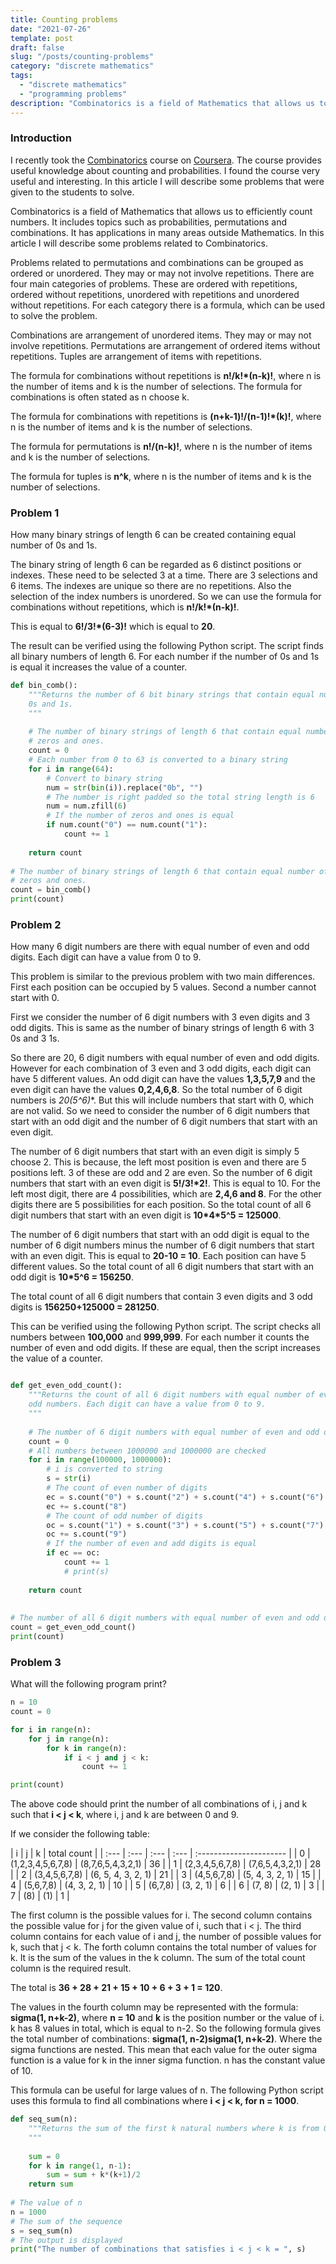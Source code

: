 ```yaml
---
title: Counting problems
date: "2021-07-26"
template: post
draft: false
slug: "/posts/counting-problems"
category: "discrete mathematics"
tags:
  - "discrete mathematics"
  - "programming problems" 
description: "Combinatorics is a field of Mathematics that allows us to efficiently count numbers. It includes topics such as probabilities, permutations and combinations. It has applications in many areas outside Mathematics. In this article I will describe some problems related to Combinatorics."
---
```


### Introduction

I recently took the [Combinatorics](https://www.coursera.org/learn/combinatorics) course on [Coursera](https://www.coursera.org/). The course provides useful knowledge about counting and probabilities. I found the course very useful and interesting. In this article I will describe some problems that were given to the students to solve.

Combinatorics is a field of Mathematics that allows us to efficiently count numbers. It includes topics such as probabilities, permutations and combinations. It has applications in many areas outside Mathematics. In this article I will describe some problems related to Combinatorics.

Problems related to permutations and combinations can be grouped as ordered or unordered. They may or may not involve repetitions. There are four main categories of problems. These are ordered with repetitions, ordered without repetitions, unordered with repetitions and unordered without repetitions. For each category there is a formula, which can be used to solve the problem.

Combinations are arrangement of unordered items. They may or may not involve repetitions. Permutations are arrangement of ordered items without repetitions. Tuples are arrangement of items with repetitions.

The formula for combinations without repetitions is **n!/k!*(n-k)!**, where n is the number of items and k is the number of selections. The formula for combinations is often stated as n choose k.

The formula for combinations with repetitions is **(n+k-1)!/(n-1)!*(k)!**, where n is the number of items and k is the number of selections.

The formula for permutations is **n!/(n-k)!**, where n is the number of items and k is the number of selections.

The formula for tuples is **n^k**, where n is the number of items and k is the number of selections.

### Problem 1

How many binary strings of length 6 can be created containing equal number of 0s and 1s.

The binary string of length 6 can be regarded as 6 distinct positions or indexes. These need to be selected 3 at a time. There are 3 selections and 6 items. The indexes are unique so there are no repetitions. Also the selection of the index numbers is unordered. So we can use the formula for combinations without repetitions, which is **n!/k!*(n-k)!**.

This is equal to **6!/3!*(6-3)!** which is equal to **20**.

The result can be verified using the following Python script. The script finds all binary numbers of length 6. For each number if the number of 0s and 1s is equal it increases the value of a counter.

```python
def bin_comb():
    """Returns the number of 6 bit binary strings that contain equal number of 
    0s and 1s.
    """
    
    # The number of binary strings of length 6 that contain equal number of
    # zeros and ones.
    count = 0
    # Each number from 0 to 63 is converted to a binary string
    for i in range(64):
        # Convert to binary string
        num = str(bin(i)).replace("0b", "")
        # The number is right padded so the total string length is 6
        num = num.zfill(6)
        # If the number of zeros and ones is equal
        if num.count("0") == num.count("1"):
            count += 1
            
    return count            
        
# The number of binary strings of length 6 that contain equal number of
# zeros and ones.        
count = bin_comb()        
print(count)
```

### Problem 2

How many 6 digit numbers are there with equal number of even and odd digits. Each digit can have a value from 0 to 9.

This problem is similar to the previous problem with two main differences. First each position can be occupied by 5 values. Second a number cannot start with 0.

First we consider the number of 6 digit numbers with 3 even digits and 3 odd digits. This is same as the number of binary strings of length 6 with 3 0s and 3 1s.

So there are 20, 6 digit numbers with equal number of even and odd digits. However for each combination of 3 even and 3 odd digits, each digit can have 5 different values. An odd digit can have the values **1,3,5,7,9** and the even digit can have the values **0,2,4,6,8**. So the total number of 6 digit numbers is **20*(5^6)**. But this will include numbers that start with 0, which are not valid. So we need to consider the number of 6 digit numbers that start with an odd digit and the number of 6 digit numbers that start with an even digit.

The number of 6 digit numbers that start with an even digit is simply 5 choose 2. This is because, the left most position is even and there are 5 positions left. 3 of these are odd and 2 are even. So the number of 6 digit numbers that start with an even digit is **5!/3!\*2!**. This is equal to 10. For the left most digit, there are 4 possibilities, which are **2,4,6 and 8**. For the other digits there are 5 possibilities for each position. So the total count of all 6 digit numbers that start with an even digit is **10\*4\*5^5 = 125000**.

The number of 6 digit numbers that start with an odd digit is equal to the number of 6 digit numbers minus the number of 6 digit numbers that start with an even digit. This is equal to **20-10 = 10**. Each position can have 5 different values. So the total count of all 6 digit numbers that start with an odd digit is **10*5^6 = 156250**.

The total count of all 6 digit numbers that contain 3 even digits and 3 odd digits is **156250+125000 = 281250**.

This can be verified using the following Python script. The script checks all numbers between **100,000** and **999,999**. For each number it counts the number of even and odd digits. If these are equal, then the script increases the value of a counter.

```python

def get_even_odd_count():
    """Returns the count of all 6 digit numbers with equal number of even and
    odd numbers. Each digit can have a value from 0 to 9.
    """
    
    # The number of 6 digit numbers with equal number of even and odd digits
    count = 0
    # All numbers between 1000000 and 1000000 are checked
    for i in range(100000, 1000000):
        # i is converted to string
        s = str(i)
        # The count of even number of digits
        ec = s.count("0") + s.count("2") + s.count("4") + s.count("6")
        ec += s.count("8")
        # The count of odd number of digits
        oc = s.count("1") + s.count("3") + s.count("5") + s.count("7")
        oc += s.count("9")  
        # If the number of even and add digits is equal
        if ec == oc:
            count += 1
            # print(s)
            
    return count
        
        
# The number of all 6 digit numbers with equal number of even and odd digits
count = get_even_odd_count()
print(count)    
```

### Problem 3

What will the following program print?

```python
n = 10
count = 0

for i in range(n):
    for j in range(n):
        for k in range(n):
            if i < j and j < k:
                count += 1

print(count)
```

The above code should print the number of all combinations of i, j and k such that **i < j < k**, where i, j and k are between 0 and 9.

If we consider the following table:

| i | j | k | total count |
| :--- | :--- | :--- | :--- | :---------------------- |
| 0 | (1,2,3,4,5,6,7,8) | (8,7,6,5,4,3,2,1) | 36 |
| 1 | (2,3,4,5,6,7,8) | (7,6,5,4,3,2,1) | 28 |
| 2 | (3,4,5,6,7,8) | (6, 5, 4, 3, 2, 1) | 21 |
| 3 | (4,5,6,7,8) | (5, 4, 3, 2, 1) | 15 |
| 4 | (5,6,7,8) | (4, 3, 2, 1) | 10 |
| 5 | (6,7,8) | (3, 2, 1) | 6 |
| 6 | (7, 8) | (2, 1) | 3 |
| 7 | (8) | (1) | 1 |

The first column is the possible values for i. The second column contains the possible value for j for the given value of i, such that i < j. The third column contains for each value of i and j, the number of possible values for k, such that j < k. The forth column contains the total number of values for k. It is the sum of the values in the k column. The sum of the total count column is the required result.

The total is **36 + 28 + 21 + 15 + 10 + 6 + 3 + 1 = 120**.

The values in the fourth column may be represented with the formula: **sigma(1, n+k-2)**, where **n = 10** and **k** is the position number or the value of i. k has 8 values in total, which is equal to n-2. So the following formula gives the total number of combinations: **sigma(1, n-2)sigma(1, n+k-2)**. Where the sigma functions are nested. This mean that each value for the outer sigma function is a value for k in the inner sigma function. n has the constant value of 10.

This formula can be useful for large values of n. The following Python script uses this formula to find all combinations where **i < j < k, for n = 1000**.

```python
def seq_sum(n):
    """Returns the sum of the first k natural numbers where k is from 0 to n-2.
    """
    
    sum = 0
    for k in range(1, n-1):
        sum = sum + k*(k+1)/2
    return sum
    
# The value of n    
n = 1000
# The sum of the sequence
s = seq_sum(n)
# The output is displayed
print("The number of combinations that satisfies i < j < k = ", s)
```
